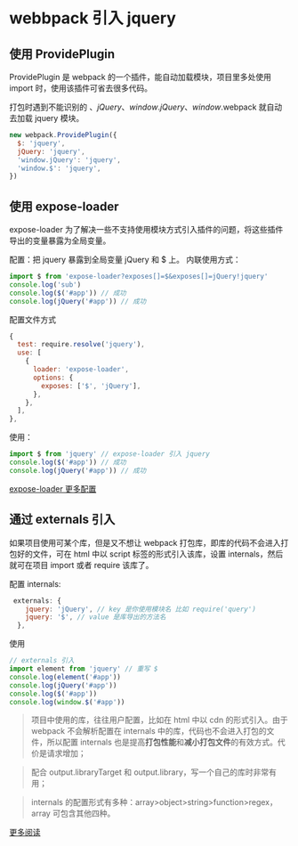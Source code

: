# webbpack 引入 jquery

## 使用 ProvidePlugin

ProvidePlugin 是 webpack 的一个插件，能自动加载模块，项目里多处使用 import 时，使用该插件可省去很多代码。

打包时遇到不能识别的 $、jQuery、window.jQuery、window.$webpack 就自动去加载 jquery 模块。

```js
new webpack.ProvidePlugin({
  $: 'jquery',
  jQuery: 'jquery',
  'window.jQuery': 'jquery',
  'window.$': 'jquery',
})
```

## 使用 expose-loader

expose-loader 为了解决一些不支持使用模块方式引入插件的问题，将这些插件导出的变量暴露为全局变量。

配置：把 jquery 暴露到全局变量 jQuery 和 \$ 上。
内联使用方式：

```js
import $ from 'expose-loader?exposes[]=$&exposes[]=jQuery!jquery'
console.log('sub')
console.log($('#app')) // 成功
console.log(jQuery('#app')) // 成功
```

配置文件方式

```js
{
  test: require.resolve('jquery'),
  use: [
    {
      loader: 'expose-loader',
      options: {
        exposes: ['$', 'jQuery'],
      },
    },
  ],
},
```

使用：

```js
import $ from 'jquery' // expose-loader 引入 jquery
console.log($('#app')) // 成功
console.log(jQuery('#app')) // 成功
```

[expose-loader 更多配置](https://www.npmjs.com/package/expose-loader)

## 通过 externals 引入

如果项目使用可某个库，但是又不想让 webpack 打包库，即库的代码不会进入打包好的文件，可在 html 中以 script 标签的形式引入该库，设置 internals，然后就可在项目 import 或者 require 该库了。

配置 internals:

```js
 externals: {
    jquery: 'jQuery', // key 是你使用模块名 比如 require('query')
    jquery: '$', // value 是库导出的方法名
  },
```

使用

```js
// externals 引入
import element from 'jquery' // 重写 $
console.log(element('#app'))
console.log(jQuery('#app'))
console.log($('#app'))
console.log(window.$('#app'))
```

> 项目中使用的库，往往用户配置，比如在 html 中以 cdn 的形式引入。由于 webpack 不会解析配置在 internals 中的库，代码也不会进入打包的文件，所以配置 internals 也是提高**打包性能**和**减小打包文件**的有效方式。代价是请求增加；

> 配合 output.libraryTarget 和 output.library，写一个自己的库时非常有用；

> internals 的配置形式有多种：array>object>string>function>regex，array 可包含其他四种。

[更多阅读](https://www.tangshuang.net/3343.html)

